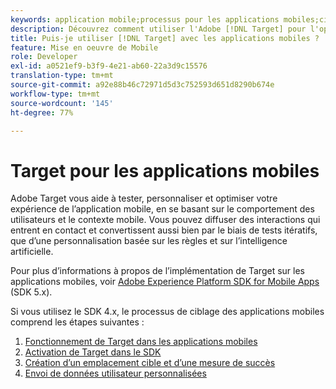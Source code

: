```yaml
---
keywords: application mobile;processus pour les applications mobiles;cibler une application mobile;emplacements cibles des applications mobiles;mesures de succès des applications mobiles
description: Découvrez comment utiliser l'Adobe [!DNL Target] pour l'optimisation et la personnalisation des applications mobiles, avec des tests itératifs et une personnalisation basée sur des règles et alimentée par l'IA.
title: Puis-je utiliser [!DNL Target] avec les applications mobiles ?
feature: Mise en oeuvre de Mobile
role: Developer
exl-id: a0521ef9-b3f9-4e21-ab60-22a3d9c15576
translation-type: tm+mt
source-git-commit: a92e88b46c72971d5d3c752593d651d8290b674e
workflow-type: tm+mt
source-wordcount: '145'
ht-degree: 77%

---
```


# Target pour les applications mobiles

Adobe Target vous aide à tester, personnaliser et optimiser votre expérience de l’application mobile, en se basant sur le comportement des utilisateurs et le contexte mobile. Vous pouvez diffuser des interactions qui entrent en contact et convertissent aussi bien par le biais de tests itératifs, que d’une personnalisation basée sur les règles et sur l’intelligence artificielle.

Pour plus d’informations à propos de l’implémentation de Target sur les applications mobiles, voir [Adobe Experience Platform SDK for Mobile Apps](https://aep-sdks.gitbook.io/docs/using-mobile-extensions/adobe-target) (SDK 5.x).

Si vous utilisez le SDK 4.x, le processus de ciblage des applications mobiles comprend les étapes suivantes :

1. [Fonctionnement de Target dans les applications mobiles](/help/c-target-mobile-app/mobile-how-target-works-mobile-apps.md)
1. [Activation de Target dans le SDK](/help/c-target-mobile-app/mobile-enable-target-in-sdk.md)
1. [Création d’un emplacement cible et d’une mesure de succès](/help/c-target-mobile-app/mobile-create-location-and-metric.md)
1. [Envoi de données utilisateur personnalisées](/help/c-target-mobile-app/mobile-custom-user-data.md)
